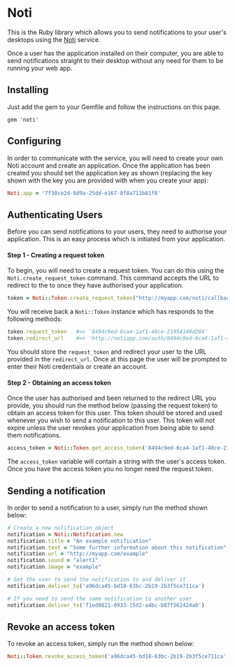 # Noti

This is the Ruby library which allows you to send notifications to your
user's desktops using the [Noti](http://notiapp.com) service.

Once a user has the application installed on their computer, you are able
to send notifications straight to their desktop without any need for them
to be running your web app.

## Installing

Just add the gem to your Gemfile and follow the instructions on this page.

```
gem 'noti'
```

## Configuring

In order to communicate with the service, you will need to create your own
Noti account and create an application. Once the application has been created
you should set the application key as shown (replacing the key shown with
the key you are provided with when you create your app):

```ruby
Noti.app = '7f38ce2d-8d9a-25dd-e167-8f8a711b81f8'
```

## Authenticating Users

Before you can send notifications to your users, they need to authorise your
application. This is an easy process which is initiated from your application.

#### Step 1 - Creating a request token

To begin, you will need to create a request token. You can do this using the `Noti.create_request_token`
command. This command accepts the URL to redirect to the to once they have
authorised your application.

```ruby
token = Noti::Token.create_request_token("http://myapp.com/noti/callback")
```

You will receive back a `Noti::Token` instance which has responds to the following
methods:

```ruby
token.request_token   #=> '8494c9ed-6ca4-1af1-40ce-21954140d204'
token.redirect_url    #=> 'http://notiapp.com/auth/8494c9ed-6ca4-1af1-40ce-21954140d204'
```

You should store the `request_token` and redirect your user to the URL provided in the
`redirect_url`. Once at this page the user will be prompted to enter their Noti credentials or create an account.

#### Step 2 - Obtaining an access token

Once the user has authorised and been returned to the redirect URL you provide, you should
run the method below (passing the request token) to obtain an access token for this user.
This token should be stored and used whenever you wish to send a notification to this user.
This token will not expire unless the user revokes your application from being able to send
them notifications.

```ruby
access_token = Noti::Token.get_access_token('8494c9ed-6ca4-1af1-40ce-21954140d204')
```

The `access_token` variable will contain a string with the user's access token. Once you have
the access token you no longer need the request token.

## Sending a notification

In order to send a notification to a user, simply run the method shown below:

```ruby
# Create a new notification object
notification = Noti::Notification.new
notification.title = "An example notification"
notification.text = "Some further information about this notification"
notification.url = "http://myapp.com/example"
notification.sound = "alert1"
notification.image = "example"

# Set the user to send the notification to and deliver it
notification.deliver_to('a96dca45-bd18-63bc-2b19-2b3f5ce711ca')

# If you need to send the same notification to another user
notification.deliver_to('f1ed9821-0933-15d2-a4bc-b87f562424a0')
```

## Revoke an access token

To revoke an access token, simply run the method shown below:

```ruby
Noti::Token.revoke_access_token('a96dca45-bd18-63bc-2b19-2b3f5ce711ca')
```

